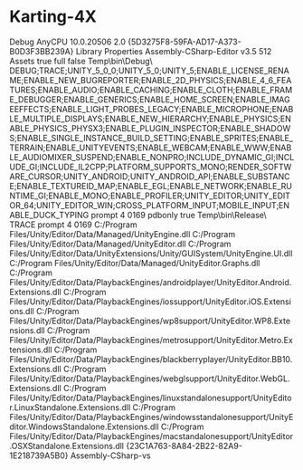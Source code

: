 # Karting-4X
<?xml version="1.0" encoding="utf-8"?>
<Project ToolsVersion="4.0" DefaultTargets="Build" xmlns="http://schemas.microsoft.com/developer/msbuild/2003">
  <PropertyGroup>
	<Configuration Condition=" '$(Configuration)' == '' ">Debug</Configuration>
	<Platform Condition=" '$(Platform)' == '' ">AnyCPU</Platform>
	<ProductVersion>10.0.20506</ProductVersion>
	<SchemaVersion>2.0</SchemaVersion>
	<ProjectGuid>{5D3275F8-59FA-AD17-A373-B0D3F3BB239A}</ProjectGuid>
	<OutputType>Library</OutputType>
	<AppDesignerFolder>Properties</AppDesignerFolder>
	<RootNamespace></RootNamespace>
	<AssemblyName>Assembly-CSharp-Editor</AssemblyName>
	<TargetFrameworkVersion>v3.5</TargetFrameworkVersion>
	<FileAlignment>512</FileAlignment>
	<BaseDirectory>Assets</BaseDirectory>
  </PropertyGroup>
  <PropertyGroup Condition=" '$(Configuration)|$(Platform)' == 'Debug|AnyCPU' ">
	<DebugSymbols>true</DebugSymbols>
	<DebugType>full</DebugType>
	<Optimize>false</Optimize>
	<OutputPath>Temp\bin\Debug\</OutputPath>
	<DefineConstants>DEBUG;TRACE;UNITY_5_0_0;UNITY_5_0;UNITY_5;ENABLE_LICENSE_RENAME;ENABLE_NEW_BUGREPORTER;ENABLE_2D_PHYSICS;ENABLE_4_6_FEATURES;ENABLE_AUDIO;ENABLE_CACHING;ENABLE_CLOTH;ENABLE_FRAME_DEBUGGER;ENABLE_GENERICS;ENABLE_HOME_SCREEN;ENABLE_IMAGEEFFECTS;ENABLE_LIGHT_PROBES_LEGACY;ENABLE_MICROPHONE;ENABLE_MULTIPLE_DISPLAYS;ENABLE_NEW_HIERARCHY;ENABLE_PHYSICS;ENABLE_PHYSICS_PHYSX3;ENABLE_PLUGIN_INSPECTOR;ENABLE_SHADOWS;ENABLE_SINGLE_INSTANCE_BUILD_SETTING;ENABLE_SPRITES;ENABLE_TERRAIN;ENABLE_UNITYEVENTS;ENABLE_WEBCAM;ENABLE_WWW;ENABLE_AUDIOMIXER_SUSPEND;ENABLE_NONPRO;INCLUDE_DYNAMIC_GI;INCLUDE_GI;INCLUDE_IL2CPP;PLATFORM_SUPPORTS_MONO;RENDER_SOFTWARE_CURSOR;UNITY_ANDROID;UNITY_ANDROID_API;ENABLE_SUBSTANCE;ENABLE_TEXTUREID_MAP;ENABLE_EGL;ENABLE_NETWORK;ENABLE_RUNTIME_GI;ENABLE_MONO;ENABLE_PROFILER;UNITY_EDITOR;UNITY_EDITOR_64;UNITY_EDITOR_WIN;CROSS_PLATFORM_INPUT;MOBILE_INPUT;ENABLE_DUCK_TYPING</DefineConstants>
	<ErrorReport>prompt</ErrorReport>
	<WarningLevel>4</WarningLevel>
	<NoWarn>0169</NoWarn>
  </PropertyGroup>
  <PropertyGroup Condition=" '$(Configuration)|$(Platform)' == 'Release|AnyCPU' ">
	<DebugType>pdbonly</DebugType>
	<Optimize>true</Optimize>
	<OutputPath>Temp\bin\Release\</OutputPath>
	<DefineConstants>TRACE</DefineConstants>
	<ErrorReport>prompt</ErrorReport>
	<WarningLevel>4</WarningLevel>
	<NoWarn>0169</NoWarn>
  </PropertyGroup>
  <ItemGroup>
	<Reference Include="System" />
    <Reference Include="System.XML" />
	<Reference Include="System.Core" />
	<Reference Include="System.Xml.Linq" />
	<Reference Include="UnityEngine">
	  <HintPath>C:/Program Files/Unity/Editor/Data/Managed/UnityEngine.dll</HintPath>
	</Reference>
	<Reference Include="UnityEditor">
	  <HintPath>C:/Program Files/Unity/Editor/Data/Managed/UnityEditor.dll</HintPath>
	</Reference>
  </ItemGroup>
  <ItemGroup>
     <Compile Include="Assets\Pixel Map Terrain\Scripts\Editor\CreateTextAsset.cs" />
     <Compile Include="Assets\Pixel Map Terrain\Scripts\Editor\PixelMapTerrainEditor.cs" />
     <None Include="Assets\Pixel Map Terrain\README.txt" />
 <Reference Include="UnityEngine.UI">
 <HintPath>C:/Program Files/Unity/Editor/Data/UnityExtensions/Unity/GUISystem/UnityEngine.UI.dll</HintPath>
 </Reference>
 <Reference Include="UnityEditor.Graphs">
 <HintPath>C:/Program Files/Unity/Editor/Data/Managed/UnityEditor.Graphs.dll</HintPath>
 </Reference>
 <Reference Include="UnityEditor.Android.Extensions">
 <HintPath>C:/Program Files/Unity/Editor/Data/PlaybackEngines/androidplayer/UnityEditor.Android.Extensions.dll</HintPath>
 </Reference>
 <Reference Include="UnityEditor.iOS.Extensions">
 <HintPath>C:/Program Files/Unity/Editor/Data/PlaybackEngines/iossupport/UnityEditor.iOS.Extensions.dll</HintPath>
 </Reference>
 <Reference Include="UnityEditor.WP8.Extensions">
 <HintPath>C:/Program Files/Unity/Editor/Data/PlaybackEngines/wp8support/UnityEditor.WP8.Extensions.dll</HintPath>
 </Reference>
 <Reference Include="UnityEditor.Metro.Extensions">
 <HintPath>C:/Program Files/Unity/Editor/Data/PlaybackEngines/metrosupport/UnityEditor.Metro.Extensions.dll</HintPath>
 </Reference>
 <Reference Include="UnityEditor.BB10.Extensions">
 <HintPath>C:/Program Files/Unity/Editor/Data/PlaybackEngines/blackberryplayer/UnityEditor.BB10.Extensions.dll</HintPath>
 </Reference>
 <Reference Include="UnityEditor.WebGL.Extensions">
 <HintPath>C:/Program Files/Unity/Editor/Data/PlaybackEngines/webglsupport/UnityEditor.WebGL.Extensions.dll</HintPath>
 </Reference>
 <Reference Include="UnityEditor.LinuxStandalone.Extensions">
 <HintPath>C:/Program Files/Unity/Editor/Data/PlaybackEngines/linuxstandalonesupport/UnityEditor.LinuxStandalone.Extensions.dll</HintPath>
 </Reference>
 <Reference Include="UnityEditor.WindowsStandalone.Extensions">
 <HintPath>C:/Program Files/Unity/Editor/Data/PlaybackEngines/windowsstandalonesupport/UnityEditor.WindowsStandalone.Extensions.dll</HintPath>
 </Reference>
 <Reference Include="UnityEditor.OSXStandalone.Extensions">
 <HintPath>C:/Program Files/Unity/Editor/Data/PlaybackEngines/macstandalonesupport/UnityEditor.OSXStandalone.Extensions.dll</HintPath>
 </Reference>
  </ItemGroup>
  <ItemGroup>
    <ProjectReference Include="Assembly-CSharp-vs.csproj">
      <Project>{23C1A763-8A84-2B22-82A9-1E218739A5B0}</Project>      <Name>Assembly-CSharp-vs</Name>    </ProjectReference>
  </ItemGroup>
  <Import Project="$(MSBuildToolsPath)\Microsoft.CSharp.targets" />
  <!-- To modify your build process, add your task inside one of the targets below and uncomment it. 
	   Other similar extension points exist, see Microsoft.Common.targets.
  <Target Name="BeforeBuild">
  </Target>
  <Target Name="AfterBuild">
  </Target>
  -->
  
</Project>
